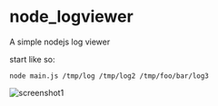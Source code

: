 # node_logviewer
A simple nodejs log viewer


start like so:

`node main.js /tmp/log /tmp/log2 /tmp/foo/bar/log3`



![screenshot1](https://i.imgur.com/7VpJsys.png)

